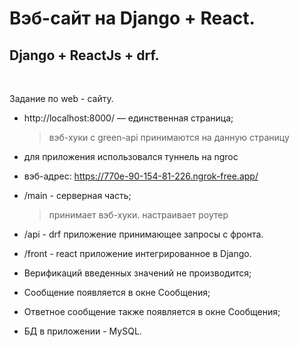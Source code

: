 # Вэб-сайт на Django + React. 
## Django + ReactJs + drf.

<br>

Задание по web - сайту.
* http://localhost:8000/ — единственная страница;
    > вэб-хуки с green-api принимаются на данную страницу<br>

* для приложения использовался туннель на ngroc

* вэб-адрес: https://770e-90-154-81-226.ngrok-free.app/

* /main - серверная часть;
    > принимает вэб-хуки. настраивает роутер

* /api - drf приложение принимающее запросы с фронта.

* /front - react  приложение интегрированное в Django.

* Верификаций введенных значений не производится;

* Сообщение появляется в окне Сообщения;

* Ответное сообщение также появляется в окне Сообщения;

* БД в приложении - MySQL.
    




    



